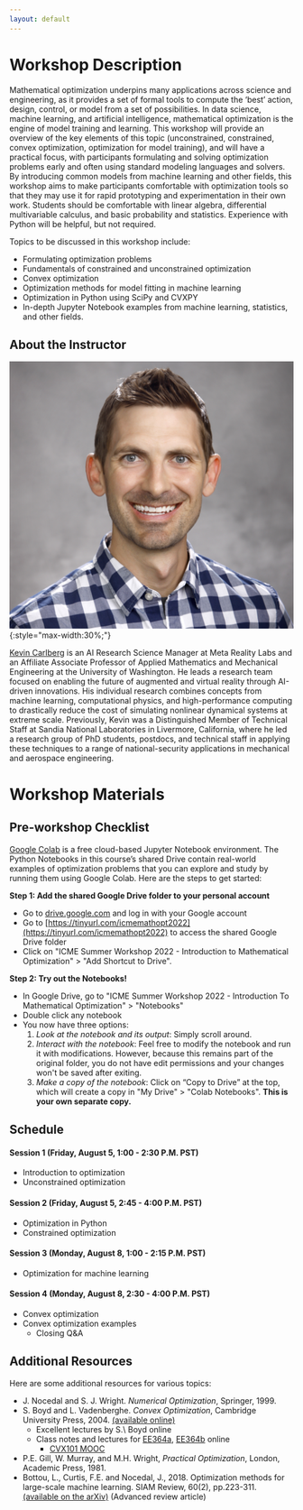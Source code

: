 ```yaml
---
layout: default
---
```


# Workshop Description

Mathematical optimization underpins many applications across science and
engineering, as it provides a set of formal tools to compute the ‘best’
action, design, control, or model from a set of possibilities. In data
science, machine learning, and artificial intelligence, mathematical
optimization is the engine of model training and learning. This workshop will
provide an overview of the key elements of this topic (unconstrained,
constrained, convex optimization, optimization for model training), and will
have a practical focus, with participants formulating and solving optimization
problems early and often using standard modeling languages and solvers. By
introducing common models from machine learning and other fields, this
workshop aims to make participants comfortable with optimization tools so that
they may use it for rapid prototyping and experimentation in their own work.
Students should be comfortable with linear algebra, differential multivariable
calculus, and basic probability and statistics. Experience with Python will be
helpful, but not required.

Topics to be discussed in this workshop include:

* Formulating optimization problems
* Fundamentals of constrained and unconstrained optimization
* Convex optimization
* Optimization methods for model fitting in machine learning
* Optimization in Python using SciPy and CVXPY
* In-depth Jupyter Notebook examples from machine learning, statistics, and other fields.

## About the Instructor

![Kevin Carlberg](/assets/img/profile.jpg){:style="max-width:30%;"}

[Kevin Carlberg](kevintcarlberg.net) is an AI Research Science Manager at Meta
Reality Labs and an Affiliate Associate Professor of Applied Mathematics and
Mechanical Engineering at the University of Washington. He leads a research
team focused on enabling the future of augmented and virtual reality through
AI-driven innovations. His individual research combines concepts from machine
learning, computational physics, and high-performance computing to drastically
reduce the cost of simulating nonlinear dynamical systems at extreme scale.
Previously, Kevin was a Distinguished Member of Technical Staff at Sandia
National Laboratories in Livermore, California, where he led a research group
of PhD students, postdocs, and technical staff in applying these techniques to
a range of national-security applications in mechanical and aerospace
engineering.

# Workshop Materials

## Pre-workshop Checklist

[Google Colab](https://colab.research.google.com/) is a free cloud-based
Jupyter Notebook environment. The Python Notebooks in this course’s shared
Drive contain real-world examples of optimization problems that you can
explore and study by running them using Google Colab. Here are the steps to
get started:
 
**Step 1: Add the shared Google Drive folder to your personal account** 

  - Go to [drive.google.com](drive.google.com) and log in with your Google
  account
- Go to [https://tinyurl.com/icmemathopt2022](https://tinyurl.com/icmemathopt2022) to access
  the shared Google Drive folder
- Click on "ICME Summer Workshop 2022 - Introduction to Mathematical Optimization" > "Add Shortcut to Drive".
 
**Step 2: Try out the Notebooks!**

  - In Google Drive, go to "ICME Summer Workshop 2022 - Introduction To Mathematical
  Optimization" > "Notebooks"
- Double click any notebook
- You now have three options:
  1. *Look at the notebook and its output*: Simply scroll around.
  2. *Interact with the notebook*: Feel free to modify the notebook and run it
     with modifications. However, because this remains part of the original folder, you
     do not have edit permissions and your changes won't be saved after
       exiting.
  3. *Make a copy of the notebook*: Click on “Copy to Drive” at the top, which will create a copy in "My Drive" > "Colab Notebooks". **This is your own separate copy.**

## Schedule

#### Session 1 (Friday, August 5, 1:00 - 2:30 P.M. PST)
  - Introduction to optimization
  - Unconstrained optimization

#### Session 2 (Friday, August 5, 2:45 - 4:00 P.M. PST)
  - Optimization in Python
  - Constrained optimization

#### Session 3 (Monday, August 8, 1:00 - 2:15 P.M. PST)
  - Optimization for machine learning

#### Session 4 (Monday, August 8, 2:30 - 4:00 P.M. PST)
  - Convex optimization
  - Convex optimization examples
	- Closing Q&A


## Additional Resources

Here are some additional resources for various topics:

- J. Nocedal and S. J. Wright. *Numerical Optimization*, Springer, 1999.
- S. Boyd and L. Vadenberghe. *Convex Optimization*, Cambridge University
  Press, 2004. [(available online)](http://stanford.edu/~boyd/cvxbook/)
  - Excellent lectures by S.\ Boyd online
  - Class notes and lectures for
    [EE364a](http://web.stanford.edu/class/ee364a/),
    [EE364b](http://web.stanford.edu/class/ee364b/) online
	- [CVX101
		MOOC](https://lagunita.stanford.edu/courses/Engineering/CVX101/Winter2014/about)
- P.E. Gill, W. Murray, and M.H. Wright, *Practical Optimization*, London,
  Academic Press, 1981.
- Bottou, L., Curtis, F.E. and Nocedal, J., 2018. Optimization methods for
  large-scale machine learning. SIAM Review, 60(2), pp.223-311. [(available on
  the arXiv)](https://arxiv.org/abs/1606.04838) (Advanced review article)
